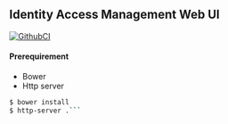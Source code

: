 ## Identity Access Management Web UI

[![GithubCI](https://github.com/magiskboy/iam-web-ui/workflows/Build%20and%20Deploy/badge.svg)](https://github.com/magiskboy/iam-web-ui/actions?query=workflow%3ACI)


#### Prerequirement

* Bower
* Http server


```bash
$ bower install
$ http-server .```
